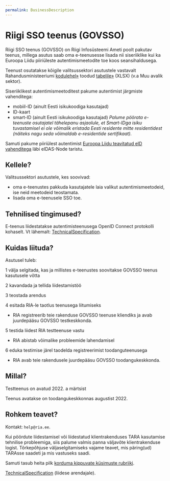 ```yaml
---
permalink: BusinessDescription
---
```


# Riigi SSO teenus (GOVSSO)

Riigi SSO teenus (GOVSSO) on Riigi Infosüsteemi Ameti poolt pakutav teenus, millega asutus saab oma e-teenusesse lisada nii siseriiklike kui ka Euroopa Liidu piiriüleste autentimismeetodite toe koos seansihaldusega.

Teenust osutatakse kõigile valitsussektori asutustele vastavalt Rahandusministeeriumi [kodulehel»](https://www.rahandusministeerium.ee/et/riigihaldus) toodud [tabelile»](https://www.rahandusministeerium.ee/sites/default/files/riigihaldus/avaliku_sektori_asutused_asutuse_liikide_loikes_2021.xlsx) (XLSX) (v.a Muu avalik sektor).

Siseriiklikest autentimismeetoditest pakume autentimist järgmiste vahenditega:

- mobiil-ID (ainult Eesti isikukoodiga kasutajad)
- ID-kaart
- smart-ID (ainult Eesti isikukoodiga kasutajad) *Palume pöörata e-teenuste osutajatel tähelepanu asjaolule, et Smart-IDga isiku tuvastamisel ei ole võimalik eristada Eesti residente mitte residentidest (näiteks nagu seda võimaldab e-residentide sertifikaat).*

Samuti pakume piiriülest autentimist [Euroopa Liidu teavitatud eID vahenditega](https://ec.europa.eu/cefdigital/wiki/display/EIDCOMMUNITY/Overview+of+pre-notified+and+notified+eID+schemes+under+eIDAS) läbi eIDAS-Node taristu.

## Kellele?

Valitsussektori asutustele, kes soovivad:
- oma e-teenustes pakkuda kasutajatele laia valikut autentimismeetodeid, ise neid meetodeid teostamata.
- lisada oma e-teenusele SSO toe.

## Tehnilised tingimused?

E-teenus liidestatakse autentimisteenusega OpenID Connect protokolli kohaselt. Vt lähemalt: [TechnicalSpecification](TechnicalSpecification).

## Kuidas liituda?

Asutusel tuleb:

1 välja selgitada, kas ja millistes e-teenustes soovitakse GOVSSO teenus kasutusele võtta<br>

2 kavandada ja tellida liidestamistöö<br>

3 teostada arendus<br>

4 esitada RIA-le taotlus teenusega liitumiseks<br>

- RIA registreerib teie rakenduse GOVSSO teenuse kliendiks ja avab juurdepääsu GOVSSO testkeskkonda.

5 testida liidest RIA testteenuse vastu

- RIA abistab võimalike probleemide lahendamisel

6 eduka testimise järel taodelda registreerimist toodanguteenusega

- RIA avab teie rakendusele juurdepääsu GOVSSO toodangukeskkonda.

## Millal?

Testteenus on avatud 2022. a märtsist

Teenus avatakse on toodangukeskkonnas augustist 2022.

## Rohkem teavet?

Kontakt: `help@ria.ee`.

Kui pöördute liidestamisel või liidestatud klientrakenduses TARA kasutamise tehnilise probleemiga, siis palume valmis panna väljavõte klientrakenduse logist. Tõrkepõhjuse väljaselgitamiseks vajame teavet, mis päring(ud) TARAsse saadeti ja mis vastuseks saadi.

Samuti tasub heita pilk [korduma kippuvate küsimuste rubriiki](Faq).

[TechnicalSpecification](TechnicalSpecification) (liidese arendajale).
